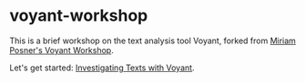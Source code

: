 # voyant-workshop
This is a brief workshop on the text analysis tool Voyant, forked from [Miriam Posner's Voyant Workshop](https://github.com/miriamposner/voyant-workshop).

Let's get started: [Investigating Texts with Voyant](https://github.com/kfitz/investigating-texts-with-voyant.md).

